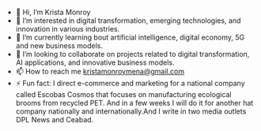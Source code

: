 - 👋 Hi, I’m Krista Monroy
- 👀 I’m interested in digital transformation, emerging technologies, and innovation in various industries.
- 🌱 I’m currently learning bout artificial intelligence, digital economy, 5G and new business models.
- 💞️ I’m looking to collaborate on projects related to digital transformation, AI applications, and innovative business models.
- 📫 How to reach me kristamonroymena@gmail.com
- ⚡ Fun fact: I direct e-commerce and marketing for a national company called Escobas Cosmos that focuses on manufacturing ecological brooms from recycled PET. And in a few weeks I will do it for another hat company nationally and internationally.And I write in two media outlets DPL News and Ceabad.
<!---
kmonroyzm/kmonroyzm is a ✨ special ✨ repository because its `README.md` (this file) appears on your GitHub profile.
You can click the Preview link to take a look at your changes.
--->

